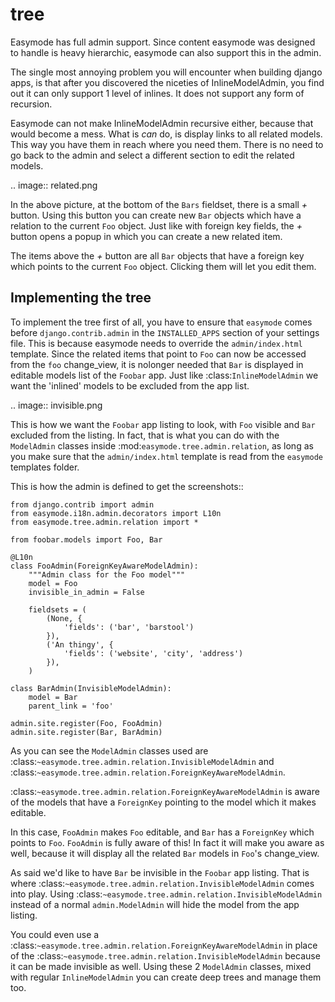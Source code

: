 tree
====

Easymode has full admin support. Since content easymode was designed to handle
is heavy hierarchic, easymode can also support this in the admin.

The single most annoying problem you will encounter when building django apps,
is that after you discovered the niceties of InlineModelAdmin, you find out it
can only support 1 level of inlines. It does not support any form of recursion.

Easymode can not make InlineModelAdmin recursive either, because that would become
a mess. What is *can* do, is display links to all related models. This way you have
them in reach where you need them. There is no need to go back to the admin and
select a different section to edit the related models.

.. image:: related.png

In the above picture, at the bottom of the ``Bars`` fieldset, there is a small
*+* button. Using this button you can create new ``Bar`` objects which have a
relation to the current ``Foo`` object. Just like with foreign key fields, the
*+* button opens a popup in which you can create a new related item. 

The items above the *+* button are all ``Bar`` objects that have a foreign key
which points to the current ``Foo`` object. Clicking them will let you edit them.

Implementing the tree
---------------------

To implement the tree first of all, you have to ensure that ``easymode`` comes
before ``django.contrib.admin`` in the ``INSTALLED_APPS`` section of your settings
file. This is because easymode needs to override the `admin/index.html` template.
Since the related items that point to ``Foo`` can now be accessed from the ``foo``
change_view, it is nolonger needed that ``Bar`` is displayed in editable models list
of the ``Foobar`` app. Just like :class:`InlineModelAdmin` we want the 'inlined'
models to be excluded from the app list.

.. image:: invisible.png

This is how we want the ``Foobar`` app listing to look, with ``Foo`` visible and
``Bar`` excluded from the listing. In fact, that is what you can do with the
``ModelAdmin`` classes inside :mod:`easymode.tree.admin.relation`, as long as
you make sure that the `admin/index.html` template is read from the ``easymode``
templates folder.

This is how the admin is defined to get the screenshots::

    from django.contrib import admin
    from easymode.i18n.admin.decorators import L10n
    from easymode.tree.admin.relation import *

    from foobar.models import Foo, Bar

    @L10n
    class FooAdmin(ForeignKeyAwareModelAdmin):
        """Admin class for the Foo model"""
        model = Foo
        invisible_in_admin = False
    
        fieldsets = (
            (None, {
                'fields': ('bar', 'barstool')
            }),
            ('An thingy', {
                'fields': ('website', 'city', 'address')
            }),
        )

    class BarAdmin(InvisibleModelAdmin):
        model = Bar
        parent_link = 'foo'

    admin.site.register(Foo, FooAdmin)
    admin.site.register(Bar, BarAdmin)

As you can see the ``ModelAdmin`` classes used are 
:class:`~easymode.tree.admin.relation.InvisibleModelAdmin` and
:class:`~easymode.tree.admin.relation.ForeignKeyAwareModelAdmin`.

:class:`~easymode.tree.admin.relation.ForeignKeyAwareModelAdmin` is aware
of the models that have a ``ForeignKey`` pointing to the model which it
makes editable. 

In this case, ``FooAdmin`` makes ``Foo`` editable, and ``Bar`` has a 
``ForeignKey`` which points to ``Foo``. ``FooAdmin`` is fully aware of
this! In fact it will make you aware as well, because it will display
all the related ``Bar`` models in ``Foo``'s change_view.

As said we'd like to have ``Bar`` be invisible in the ``Foobar`` app listing.
That is where :class:`~easymode.tree.admin.relation.InvisibleModelAdmin`
comes into play. Using :class:`~easymode.tree.admin.relation.InvisibleModelAdmin`
instead of a normal `admin.ModelAdmin` will hide the model from the app listing.

You could even use a :class:`~easymode.tree.admin.relation.ForeignKeyAwareModelAdmin`
in place of the :class:`~easymode.tree.admin.relation.InvisibleModelAdmin`
because it can be made invisible as well. Using these 2 ``ModelAdmin`` classes,
mixed with regular ``InlineModelAdmin`` you can create deep trees and manage them
too.